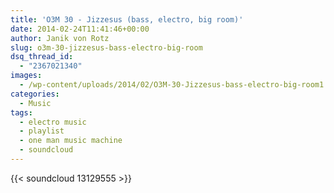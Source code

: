```yaml
---
title: 'O3M 30 - Jizzesus (bass, electro, big room)'
date: 2014-02-24T11:41:46+00:00
author: Janik von Rotz
slug: o3m-30-jizzesus-bass-electro-big-room
dsq_thread_id:
  - "2367021340"
images:
  - /wp-content/uploads/2014/02/O3M-30-Jizzesus-bass-electro-big-room1.jpg
categories:
  - Music
tags:
  - electro music
  - playlist
  - one man music machine
  - soundcloud
---
```

{{< soundcloud 13129555 >}}